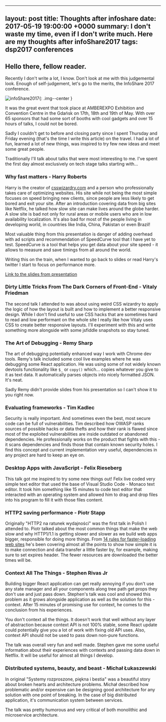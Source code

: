 

---
layout:     post
title:      Thoughts after infoshare
date:       2017-05-19 19:00:00 +0000
summary:    I don't waste my time, even if I don't write much. Here are my thoughts after infoShare2017
tags:       dsp2017 conferences
---

## Hello there, fellow reader. 

Recently I don't write a lot, I know. Don't look at me with this judgemental look. Enough of self-judgement, let's go to the merits, the InfoShare 2017 conference. 

![infoShare2017](https://i.imgur.com/DNxxfeG.png){: .img--center }

 It was the great event that took place at AMBEREXPO Exhibition and Convention Centre in the Gdańsk on 17th, 18th and 19th of May. With over 65 sponsors that had some sort of booths with cool gadgets and over 15 hours of talks, I could not be bored. 

Sadly I couldn't get to before and closing party since I spent Thursday and Friday evening  (that's the time I write this article)   on the travel. I had a lot of fun, learned a lot of new things, was inspired to try few new ideas and meet some great people.

Traditionally I'll talk about talks that were most interesting to me. I've spent the first day almost exclusively on tech stage talks starting with... 

### Why fast matters - Harry Roberts 

Harry is the creator of [csswizardry.com](csswizardry.com) and a person who professionally takes care of optimizing websites. His site while not being the most simple focuses on speed bringing new clients, since people are less likely to get bored and exit your site. After an introduction covering data from big sites like Netflix, he talked how slow site can make lives around the globe harder. A slow site is bad not only for rural areas or mobile users who are in low availability localization. It's also bad for most of the people living in developing world, in countries like India, China, Pakistan or even Brazil! 

Most valuable thing from this presentation is danger of adding overhead with ad scripts and recommendation of SpeedCurve tool that I have yet to test. SpeedCurve is a tool that helps you get data about your site speed - it allows to measure and save timings from all around the world. 

Writing this on the train, when I wanted to go back to slides or read Harry's twitter I start to focus on performance more. 

[Link to the slides from presentation](https://speakerdeck.com/csswizardry/why-fast-matters)

### Dirty Little Tricks From The Dark Corners of Front-End - Vitaly Friedman

The second talk I attended to was about using weird CSS wizardry to apply the logic of how the layout is built and how to implement a better responsive design. While I don't find useful to use CSS hacks that are sometimes hard to read and low performant on the whole site I really like how Vitaly uses CSS to create better responsive layouts. I'll experiment with this and write something more alongside with some jsfiddle snapshots so stay tuned. 

### The Art of Debugging - Remy Sharp

The art of debugging potentially enhanced way I work with Chrome dev tools. Remy's talk included some cool live examples where he was debugging some React application. He was using some of not widely known devtools functionality like `$_` or `copy()` which... copies whatever you give to it as text data. It automatically parses objects into nicely formatted JSON. It's neat. 

Sadly Remy didn't provide slides from his presentation so I can't show it to you right now. 

### Evaluating frameworks - Tim Kadlec  

Security is really important. And sometimes even the best, most secure code can be full of vulnerabilities. Tim described how OWASP ranks sources of possible hacks or data thefts and how their rank is flawed since most of the exploited vulnerabilities are inside outdated or abandoned dependencies. He professionally works on the product that fights with this - it scans dependencies and finds those that contain known security holes. I find this concept and current implementation very useful, dependencies in any project are hard to keep an eye on. 

### Desktop Apps with JavaScript - Felix Rieseberg

This talk got me inspired to try some new things out! Felix live coded very simple text editor that used the base of Visual Studio Code - Monaco text editor. It took him something like 15 minutes to code text editor that interacted with an operating system and allowed him to drag and drop files into his program to fill it with those files content. 

### HTTP2 saving performance - Piotr Stapp 

Originally "HTTP2 na ratunek wydajności" was the first talk in Polish I attended to. Piotr talked about the most common things that make the web slow and why HTTP1/1.1 is getting slower and slower as we build web apps bigger, responsible for doing more things. From [14 rules for faster-loading web sites](http://stevesouders.com/hpws/rules.php) he's been covering almost all the points to show how simple it is to make connection and data transfer a little faster by, for example, making sure to set expires header. The fewer resources are downloaded the better times will be. 

### Context All The Things - Stephen Rivas Jr

Building bigger React application can get really annoying if you don't use any state manager and all your components along tree path get props they don't use and just pass down. Stephen's talk was cool and showed this problem as it grows alongside application as well as the solution for this - context. After 15 minutes of promising use for context, he comes to the conclusion from his experiences. 

You don't context all the things. It doesn't work that well without any layer of abstraction because context API is not 100% stable, some React update could potentially give you a lot of work with fixing old API uses. Also, context API should not be used to pass down non-pure functions. 

The talk was overall very fun and well made. Stephen gave me some useful information about their experiences with contexts and passing data down in Netflix. It will be useful for almost all things I develop. 

### Distributed systems, beauty, and beast - Michał Łukaszewski

In original "Systemy rozproszone, piękna i bestia" was a beautiful story about broken hearts and architecture problems. Michał described how problematic and/or expensive can be designing good architecture for any solution with one point of breaking. In the case of big distributed application, it's communication system between services. 

The talk was pretty humorous and very critical of both monolithic and microservice architecture. 

